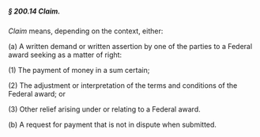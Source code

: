 ##### § 200.14 Claim. #####

*Claim* means, depending on the context, either:

(a) A written demand or written assertion by one of the parties to a Federal award seeking as a matter of right:

(1) The payment of money in a sum certain;

(2) The adjustment or interpretation of the terms and conditions of the Federal award; or

(3) Other relief arising under or relating to a Federal award.

(b) A request for payment that is not in dispute when submitted.